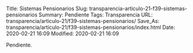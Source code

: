 Title: Sistemas Pensionarios
Slug: transparencia-articulo-21-f39-sistemas-pensionarios
Summary: Pendiente
Tags: Transparencia
URL: transparencia/articulo-21/f39-sistemas-pensionarios/
Save_As: transparencia/articulo-21/f39-sistemas-pensionarios/index.html
Date: 2020-02-21 16:09
Modified: 2020-02-21 16:09


Pendiente.
